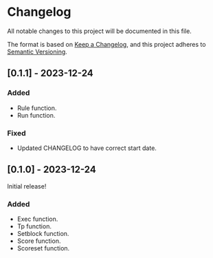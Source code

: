 # Changelog

All notable changes to this project will be documented in this file.

The format is based on [Keep a Changelog](https://keepachangelog.com/en/1.0.0/),
and this project adheres to [Semantic Versioning](https://semver.org/spec/v2.0.0.html).

## [0.1.1] - 2023-12-24
### Added
- Rule function.
- Run function.

### Fixed
- Updated CHANGELOG to have correct start date.

## [0.1.0] - 2023-12-24
Initial release!

### Added
- Exec function.
- Tp function.
- Setblock function.
- Score function.
- Scoreset function.